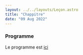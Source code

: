 ```yaml
---
layout: ../../layouts/Leçon.astro
title: "Chappitre"
date: "09 Aug 2022"
---
```

### Programme

Le programme est [ici](https://eduscol.education.fr/document/24565/download)